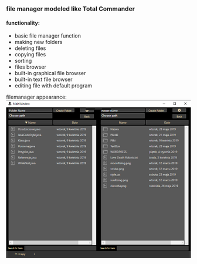 ### file manager modeled like Total Commander
#### functionality:
- basic file manager function
- making new folders
- deleting files
- copying files
- sorting
- files browser
- built-in graphical file browser
- built-in text file browser
- editing file with default program

filemanager appearance:
![alt text](https://github.com/PawelPruchniak/FileManager/blob/master/example.png)


